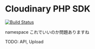 Cloudinary PHP SDK
==================

[![Build Status](https://secure.travis-ci.org/riaf/cloudinary_php.png?branch=develop)](http://travis-ci.org/riaf/cloudinary_php)

namespace これでいいのか問題ありますね

TODO: API, Upload
